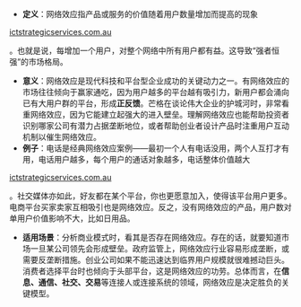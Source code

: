 - **定义**：网络效应指产品或服务的价值随着用户数量增加而提高的现象​

[ictstrategicservices.com.au](https://www.ictstrategicservices.com.au/2017/07/14/113-fantastic-thinking-tools-from-farnam-street/#:~:text=16)

。也就是说，每增加一个用户，对整个网络中所有用户都有益。这导致“强者恒强”的市场格局。

- **意义**：网络效应是现代科技和平台型企业成功的关键动力之一。有网络效应的市场往往倾向于赢家通吃，因为用户越多的平台越有吸引力，新用户都会涌向已有大用户群的平台，形成**正反馈**。芒格在谈论伟大企业的护城河时，非常看重网络效应，因为它能建立起强大的进入壁垒。理解网络效应也能帮助投资者识别哪家公司有潜力占据垄断地位，或者帮助创业者设计产品时注重用户互动机制以催生网络效应。
- **例子**：电话是经典网络效应案例——最初一个人有电话没用，两个人互打才有用，电话用户越多，每个用户的通话对象越多，电话整体价值越大​

[ictstrategicservices.com.au](https://www.ictstrategicservices.com.au/2017/07/14/113-fantastic-thinking-tools-from-farnam-street/#:~:text=A%20network%20tends%20to%20become,for%20organizations%20and%20customers%20alike)

。社交媒体亦如此，好友都在某个平台，你也更愿意加入，使得该平台用户更多。电商平台买家卖家互相吸引也是网络效应。反之，没有网络效应的产品，用户数对单用户价值影响不大，比如日用品。

- **适用场景**：分析商业模式时，看其是否存在网络效应。存在的话，就要知道市场一旦某公司领先会形成壁垒。政府监管上，网络效应行业容易形成垄断，或需要反垄断措施。创业公司如果不能迅速达到临界用户规模就很难撼动巨头。消费者选择平台时也倾向于头部平台，这是网络效应的功劳。总体而言，在**信息、通信、社交、交易**等连接人或连接系统的领域，网络效应是决定胜负的关键模型。